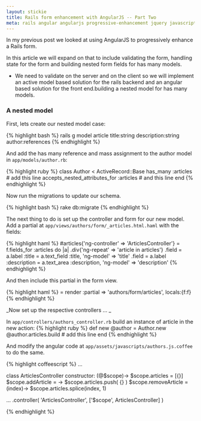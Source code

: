 ```yaml
---
layout: stickie
title: Rails form enhancement with AngularJS -- Part Two
meta: rails angular angularjs progressive-enhancement jquery javascript ruby nested_form
---
```

In my previous post we looked at using AngularJS to progressively enhance a Rails form.

In this article we will expand on that to include validating the form, handling state for the form and building nested form fields for has many models.

* We need to validate on the server and on the client so we will implement an active model based solution for the rails backend and an angular based solution for the front end.building a nested model for has many models.

### A nested model
First, lets create our nested model case:

{% highlight bash %}
rails g model article title:string description:string author:references
{% endhighlight %}

And add the has many reference and mass assignment to the author model in `app/models/author.rb`:

{% highlight ruby %}
class Author < ActiveRecord::Base
  has_many :articles # add this line
  accepts_nested_attributes_for :articles # and this line
end
{% endhighlight %}

Now run the migrations to update our schema.

{% highlight bash %}
rake db:migrate
{% endhighlight %}

The next thing to do is set up the controller and form for our new model. Add a partial at `app/views/authors/form/_articles.html.haml` with the fields:

{% highlight haml %}
#articles{'ng-controller' => 'ArticlesController'}
  = f.fields_for :articles do |a|
    .div{'ng-repeat' => 'article in articles'}
      .field
        = a.label :title
        = a.text_field :title, 'ng-model' => 'title'
      .field
        = a.label :description
        = a.text_area :description, 'ng-model' => 'description'
{% endhighlight %}

And then include this partial in the form view.

{% highlight haml %}
= render :partial => 'authors/form/articles', locals:{f:f}
{% endhighlight %}

_Now set up the respective controllers ... _

In `app/controllers/authors_controller.rb` build an instance of article in the new action:
{% highlight ruby %}
def new
  @author = Author.new
  @author.articles.build # add this line
end
{% endhighlight %}

And modify the angular code at `app/assets/javascripts/authors.js.coffee` to do the same.

{% highlight coffeescript %}
...

  class ArticlesController
    constructor: (@$scope)->
      $scope.articles = [{}]
      $scope.addArticle = ->
        $scope.articles.push( {} )
      $scope.removeArticle = (index)->
        $scope.articles.splice(index, 1)

...
    .controller( 'ArticlesController', ['$scope', ArticlesController] )

{% endhighlight %}
